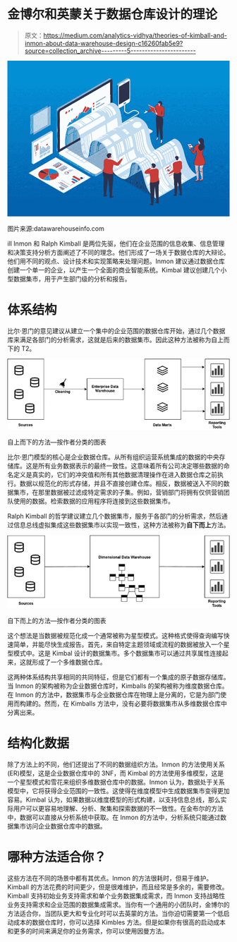 # 金博尔和英蒙关于数据仓库设计的理论

> 原文：<https://medium.com/analytics-vidhya/theories-of-kimball-and-inmon-about-data-warehouse-design-c16260fab5e9?source=collection_archive---------5----------------------->

![](img/c2d44c18832de667d8bb0980293b74e1.png)

图片来源:datawarehouseinfo.com

ill Inmon 和 Ralph Kimball 是两位先驱，他们在企业范围的信息收集、信息管理和决策支持分析方面阐述了不同的理念。他们形成了一场关于数据仓库的大辩论。他们用不同的观点、设计技术和实现策略来处理问题。Inmon 建议通过数据仓库创建一个单一的企业，以产生一个全面的商业智能系统。Kimbal 建议创建几个小型数据集市，用于产生部门级的分析和报告。

# 体系结构

比尔·恩门的意见建议从建立一个集中的企业范围的数据仓库开始，通过几个数据库来满足各部门的分析需求，这就是后来的数据集市。因此这种方法被称为自上而下的 T2。

![](img/14c2d803fe8be17e158ea197549fa284.png)

自上而下的方法—按作者分类的图表

比尔·恩门模型的核心是企业数据仓库。从所有组织运营系统集成的数据的中央存储库。这是所有业务数据表示的最终一致性。这意味着所有公司决定哪些数据的命名定义是真实的，它们的冲突值和所有其他数据清理操作在进入数据仓库之前执行。数据以规范化的形式存储，并且不直接创建仓库。相反，数据被送入不同的数据集市，在那里数据被过滤成特定需求的子集。例如，营销部门将拥有仅供营销团队使用的数据。检索数据的应用程序将连接到这些数据集市。

Ralph Kimball 的哲学建议建立几个数据集市，服务于各部门的分析需求，然后通过信息总线虚拟集成这些数据集市以实现一致性，这种方法被称为**自下而上**方法。

![](img/4a7211d49c87a8280ef6f2c17abf5d37.png)

自下而上的方法—按作者分类的图表

这个想法是当数据被规范化成一个通常被称为星型模式。这种格式使得查询编写快速简单，并能尽快生成报告。首先，来自特定主题领域或流程的数据被放入一个星型模式中。这是 Kimbal 设计的数据集市。多个数据集市可以通过共享属性连接起来，这就形成了一个多维数据仓库。

这两种体系结构共享相同的共同特征，但是它们都有一个集成的原子数据存储库。当 Inmon 的架构被称为企业数据仓库时，Kimballs 的架构被称为维度数据仓库。在 Inmon 的方法中，数据集市与企业数据仓库在物理上是分离的，它是为部门使用而构建的。然而，在 Kimballs 方法中，没有必要将数据集市从多维数据仓库中分离出来。

# 结构化数据

除了方法上的不同，他们还提出了不同的数据组织方法。Inmon 的方法使用关系(ER)模型，这是企业数据仓库中的 3NF，而 Kimbal 的方法使用多维模型，这是一个星型模式和雪花来组织多维数据仓库中的数据。Inmon 认为，数据处于关系模型中，它将获得企业范围的一致性。这使得在维度模型中生成数据集市变得更加容易。Kimbal 认为，如果数据以维度模型的形式构建，以支持信息总线，那么实际用户可以更容易地理解、分析、聚集和探索数据的不一致性。在金布尔的方法中，数据可以直接从分析系统中获取。在 Inmon 的方法中，分析系统只能通过数据集市访问企业数据仓库中的数据。

# 哪种方法适合你？

这些方法在不同的场景中都有其优点。Inmon 的方法很耗时，但易于维护。Kimball 的方法花费的时间更少，但是很难维护，而且经常是多余的，需要修改。Kimball 支持初始业务支持需求和单个业务数据集成需求，而 Inmon 支持战略性业务支持需求和企业范围的数据集成需求。当你有一个通用的小团队时，金博尔的方法适合你，当团队更大和专业化时可以去英蒙的方法。当你迫切需要第一个低启动成本的数据仓库时，你可以选择 Kimbles 方法。但是如果你有很高的启动成本和更多的时间来满足你的业务需求，你可以使用因曼方法。